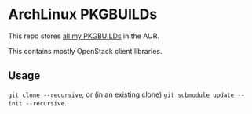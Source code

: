 ArchLinux PKGBUILDs
===================

This repo stores [all my PKGBUILDs](https://aur.archlinux.org/packages/?SeB=m&K=andybz) in the AUR.

This contains mostly OpenStack client libraries.

Usage
-----
`git clone --recursive`; or (in an existing clone) `git submodule update --init --recursive`.
